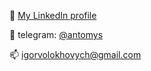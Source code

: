🚀 [My LinkedIn profile](https://www.linkedin.com/in/ihor-volokhovych-23875217a/)

💬 telegram: [@antomys](https://telegram.me/antomys)

📫 [igorvolokhovych@gmail.com](mailto:igorvolokhovych@gmail.com)
